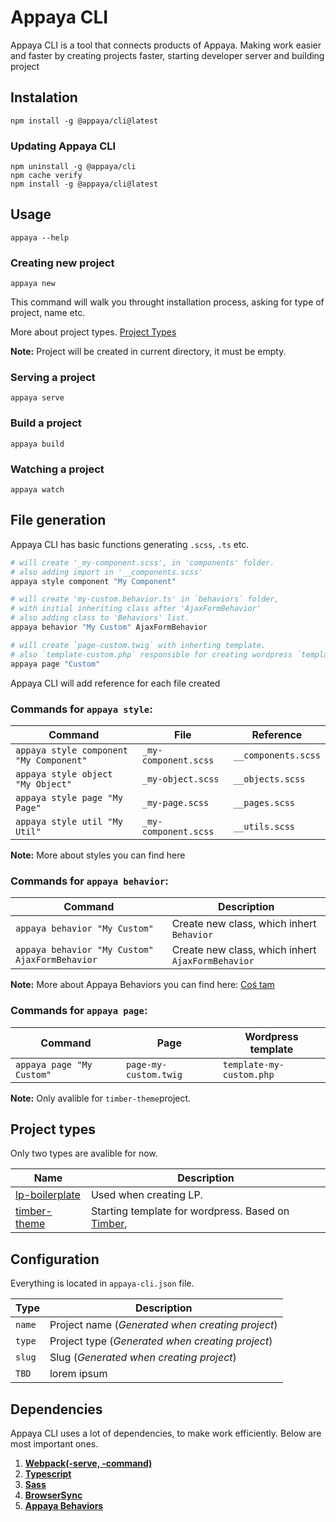# Appaya CLI
Appaya CLI is a tool that connects products of Appaya. Making work easier and faster by creating projects faster, starting developer server and building project

## Instalation
```
npm install -g @appaya/cli@latest
```
### Updating Appaya CLI
```
npm uninstall -g @appaya/cli
npm cache verify
npm install -g @appaya/cli@latest
```

## Usage
```
appaya --help
```
  
### Creating new project
```
appaya new
```
This command will walk you throught installation process, asking for type of project, name etc.

More about project types. [Project Types](#project-types)

**Note:** Project will be created in current directory, it must be empty.

### Serving a project
```
appaya serve
```

### Build a project
```
appaya build
```

### Watching a project
```
appaya watch
```

## File generation
Appaya CLI has basic functions generating `.scss`, `.ts` etc.
```bash
# will create '_my-component.scss', in 'components' folder.
# also adding import in '__components.scss'
appaya style component "My Component"

# will create 'my-custom.behavior.ts' in `behaviors` folder,
# with initial inheriting class after 'AjaxFormBehavior'
# also adding class to 'Behaviors' list.
appaya behavior "My Custom" AjaxFormBehavior

# will create `page-custom.twig` with inherting template.
# also `template-custom.php` responsible for creating wordpress `template` 
appaya page "Custom"

```

Appaya CLI will add reference for each file created

### Commands for `appaya style`:
Command | File | Reference
--- | --- | ---
`appaya style component "My Component"` | `_my-component.scss` | `__components.scss`
`appaya style object "My Object"` | `_my-object.scss` | `__objects.scss`
`appaya style page "My Page"` | `_my-page.scss` | `__pages.scss`
`appaya style util "My Util"` | `_my-component.scss` | `__utils.scss`

**Note:** More about styles you can find here

### Commands for `appaya behavior`:
Command | Description 
--- | --- 
`appaya behavior "My Custom"` | Create new class, which inhert `Behavior`
`appaya behavior "My Custom" AjaxFormBehavior` | Create new class, which inhert `AjaxFormBehavior`

**Note:** More about Appaya Behaviors you can find here: [Coś tam]('https://todo.todo')

### Commands for `appaya page`:
Command | Page | Wordpress template
--- | --- | ---
`appaya page "My Custom"` | `page-my-custom.twig` | `template-my-custom.php`


**Note:** Only avalible for `timber-theme`project.

## Project types
Only two types are avalible for now.

Name | Description
--- | ---
[lp-boilerplate](https://github.com/appaya-projects/appaya-lp-boilerplate) | Used when creating LP.
[timber-theme](https://github.com/appaya-projects/appaya-timber-theme) | Starting template for wordpress. Based on [Timber](https://github.com/timber/timber), 



## Configuration
Everything is located in `appaya-cli.json` file.

Type | Description
--- | ---
`name` | Project name (*Generated when creating project*)
`type` | Project type (*Generated when creating project*)
`slug` | Slug (*Generated when creating project*)
`TBD` | lorem ipsum



## Dependencies
Appaya CLI uses a lot of dependencies, to make work efficiently. Below are most important ones.

1. [**Webpack(-serve, -command)**]()
2. [**Typescript**]()
3. [**Sass**]()
4. [**BrowserSync**]()
5. [**Appaya Behaviors**]()




 




